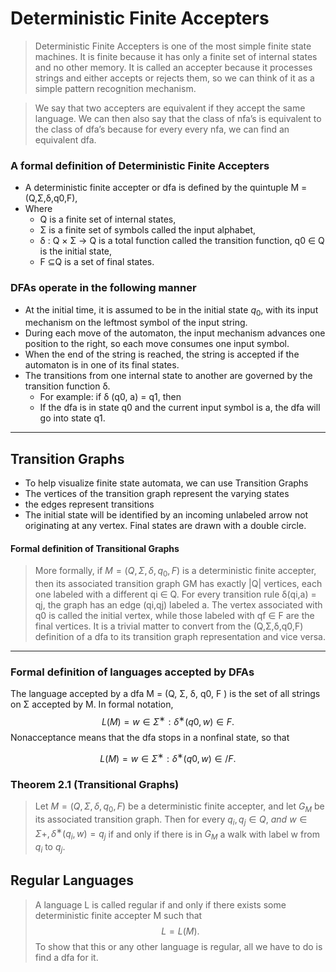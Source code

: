 # Deterministic Finite Accepters
> Deterministic Finite Accepters is one of the most simple finite state machines. It is finite because it has only a finite set of internal states and no other memory. It is called an accepter because it processes strings and either accepts or rejects them, so we can think of it as a simple pattern recognition mechanism.

> We say that two accepters are equivalent if they accept the same language. We can then also say that the class of nfa’s is equivalent to the class of dfa’s because for every every nfa, we can find an equivalent dfa.

### A formal definition of Deterministic Finite Accepters
- A deterministic finite accepter or dfa is defined by the quintuple M = (Q,Σ,δ,q0,F),
- Where
	- Q is a finite set of internal states,  
	- Σ is a finite set of symbols called the input alphabet,  
	- δ : Q × Σ → Q is a total function called the transition function, q0 ∈ Q is the initial state,  
	- F ⊆Q is a set of final states.

### DFAs operate in the following manner 
- At the initial time, it is assumed to be in the initial state $q_0$, with its input mechanism on the leftmost symbol of the input string.
- During each move of the automaton, the input mechanism advances one position to the right, so each move consumes one input symbol.
- When the end of the string is reached, the string is accepted if the automaton is in one of its final states.
- The transitions from one internal state to another are governed by the transition function δ.
	- For example: if δ (q0, a) = q1, then 
	- If the dfa is in state q0 and the current input symbol is a, the dfa will go into state q1.
---

## Transition Graphs 
- To help visualize finite state automata, we can use Transition Graphs 
- The vertices of the transition graph represent the varying states
- the edges represent transitions 
- The initial state will be identified by an incoming unlabeled arrow not originating at any vertex. Final states are drawn with a double circle.

#### Formal definition of Transitional Graphs 
> More formally, if $M = (Q, Σ, δ, q_0, F )$ is a deterministic finite accepter, then its associated transition graph GM has exactly |Q| vertices, each one labeled with a different qi ∈ Q. For every transition rule δ(qi,a) = qj, the graph has an edge (qi,qj) labeled a. The vertex associated with q0 is called the initial vertex, while those labeled with qf ∈ F are the final vertices. It is a trivial matter to convert from the (Q,Σ,δ,q0,F) definition of a dfa to its transition graph representation and vice versa.

---
### Formal definition of languages accepted by DFAs
The language accepted by a dfa M = (Q, Σ, δ, q0, F ) is the set of all strings on Σ accepted by M. In formal notation,
$$L(M)={w∈Σ^∗ :δ^∗(q0,w)∈F}.$$
Nonacceptance means that the dfa stops in a nonfinal state, so that

$$L(M)={w∈Σ^∗ :δ^∗(q0,w)∈/F}.$$
### Theorem 2.1 (Transitional Graphs)
> Let $M = (Q, Σ, δ, q_0, F )$ be a deterministic finite accepter, and let $G_M$ be its associated transition graph. Then for every $q_i, q_j ∈ Q, \ and \ w ∈ Σ+, δ^∗(q_i,w) = q_j$ if and only if there is in $G_M$ a walk with label w from $q_i$ to $q_j$.


## Regular Languages
> A language L is called regular if and only if there exists some deterministic finite accepter M such that
$$L = L(M).$$To show that this or any other language is regular, all we have to do is find a dfa for it.

